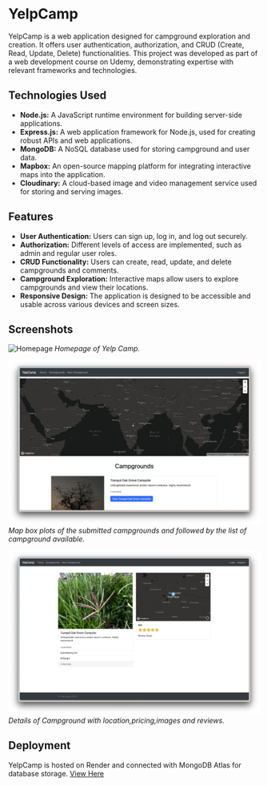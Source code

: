 # YelpCamp

YelpCamp is a web application designed for campground exploration and creation. It offers user authentication, authorization, and CRUD (Create, Read, Update, Delete) functionalities. This project was developed as part of a web development course on Udemy, demonstrating expertise with relevant frameworks and technologies.

## Technologies Used

- **Node.js:** A JavaScript runtime environment for building server-side applications.
- **Express.js:** A web application framework for Node.js, used for creating robust APIs and web applications.
- **MongoDB:** A NoSQL database used for storing campground and user data.
- **Mapbox:** An open-source mapping platform for integrating interactive maps into the application.
- **Cloudinary:** A cloud-based image and video management service used for storing and serving images.

## Features

- **User Authentication:** Users can sign up, log in, and log out securely.
- **Authorization:** Different levels of access are implemented, such as admin and regular user roles.
- **CRUD Functionality:** Users can create, read, update, and delete campgrounds and comments.
- **Campground Exploration:** Interactive maps allow users to explore campgrounds and view their locations.
- **Responsive Design:** The application is designed to be accessible and usable across various devices and screen sizes.

## Screenshots

![Homepage](assets/home.png)
_Homepage of Yelp Camp._

![Campgrounds](assets/campgrounds.png)
_Map box plots of the submitted campgrounds and followed by the list of campground available._

![Campground_Index](assets/camp_index.png)
_Details of Campground with location,pricing,images and reviews._

## Deployment

YelpCamp is hosted on Render and connected with MongoDB Atlas for database storage. [View Here](https://yelpcamp-india-vric.onrender.com/)

<!-- ## To run the project locally, follow these steps:

1. **Clone the repository:**

   ```bash
   git clone https://github.com/your-username/yelpcamp.git
   ```

2. **Install dependencies**

   ```bash
   cd yelpcamp
   npm install
   ```

3. **Set up environment variables**

   _Create a .env file in the root directory and add the following variables:_

   ```
   PORT=3000
   MONGODB_URI=your-mongodb-uri
   MAPBOX_TOKEN=your-mapbox-token
   CLOUDINARY_CLOUD_NAME=your-cloudinary-cloud-name
   CLOUDINARY_API_KEY=your-cloudinary-api-key
   CLOUDINARY_API_SECRET=your-cloudinary-api-secret
   ```

4. **MongoDB**
   Open a new terminal and type `brew services start mongodb-community` to start your local mongodb for the project to work on your local database.
   ```bash
   brew services start mongodb-community
   ``` -->

<!-- ## Acknowledgements

_This project was developed as part of a web development course on Udemy._
_Special thanks to the Colt Steel for the guidance._ -->
